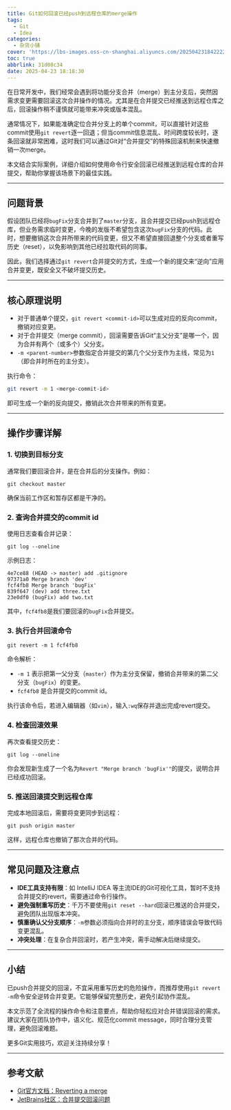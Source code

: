 ```yaml
---
title: Git如何回滚已经push到远程仓库的merge操作
tags:
  - Git
  - Idea
categories:
  - 杂货小铺
cover: 'https://lbs-images.oss-cn-shanghai.aliyuncs.com/20250423184222202.png'
toc: true
abbrlink: 31d08c34
date: 2025-04-23 18:18:30
---
```


在日常开发中，我们经常会遇到将功能分支合并（merge）到主分支后，突然因需求变更需要回滚这次合并操作的情况。尤其是在合并提交已经推送到远程仓库之后，回滚操作稍不谨慎就可能带来冲突或版本混乱。

通常情况下，如果能准确定位合并分支上的单个commit，可以直接针对这些commit使用`git revert`逐一回退；但当commit信息混乱、时间跨度较长时，逐条回滚就非常困难，这时我们可以通过Git对“合并提交”的特殊回滚机制来快速撤销一次merge。

本文结合实际案例，详细介绍如何使用命令行安全回滚已经推送到远程仓库的合并提交，帮助你掌握该场景下的最佳实践。

---

## 问题背景

假设团队已经将`bugFix`分支合并到了`master`分支，且合并提交已经push到远程仓库，但业务需求临时变更，今晚的发版不希望包含这次`bugFix`分支的代码。此时，想要撤销这次合并所带来的代码变更，但又不希望直接回退整个分支或者重写历史（reset），以免影响到其他已经拉取代码的同事。

因此，我们选择通过`git revert`合并提交的方式，生成一个新的提交来“逆向”应用合并变更，既安全又不破坏提交历史。

---

## 核心原理说明

- 对于普通单个提交，`git revert <commit-id>`可以生成对应的反向commit，撤销对应变更。
- 对于合并提交（merge commit），回滚需要告诉Git“主父分支”是哪一个，因为合并有两个（或多个）父分支。
- `-m <parent-number>`参数指定合并提交的第几个父分支作为主线，常见为`1`（即合并时所在的主分支）。

执行命令：

```sh
git revert -m 1 <merge-commit-id>
```

即可生成一个新的反向提交，撤销此次合并带来的所有变更。

---

## 操作步骤详解

### 1. 切换到目标分支

通常我们要回滚合并，是在合并后的分支操作。例如：

```shell
git checkout master
```

确保当前工作区和暂存区都是干净的。

### 2. 查询合并提交的commit id

使用日志查看合并记录：

```shell
git log --oneline
```

示例日志：

```
4e7ce88 (HEAD -> master) add .gitignore
97371a0 Merge branch 'dev'
fcf4fb8 Merge branch 'bugFix'
839f647 (dev) add three.txt
23e0df0 (bugFix) add two.txt
```

其中，`fcf4fb8`是我们要回滚的`bugFix`合并提交。

### 3. 执行合并回滚命令

```shell
git revert -m 1 fcf4fb8
```

命令解析：

- `-m 1` 表示把第一父分支（`master`）作为主分支保留，撤销合并带来的第二父分支（`bugFix`）的变更。
- `fcf4fb8` 是合并提交的commit id。

执行该命令后，若进入编辑器（如`vim`），输入`:wq`保存并退出完成revert提交。

### 4. 检查回滚效果

再次查看提交历史：

```shell
git log --oneline
```

你会发现新生成了一个名为`Revert "Merge branch 'bugFix'"`的提交，说明合并已经成功回滚。

### 5. 推送回滚提交到远程仓库

完成本地回滚后，需要将变更同步到远程：

```shell
git push origin master
```

这样，远程仓库也撤销了那次合并的代码。

---

## 常见问题及注意点

- **IDE工具支持有限**：如 IntelliJ IDEA 等主流IDE的Git可视化工具，暂时不支持合并提交的revert，需要通过命令行操作。
- **避免强制重写历史**：千万不要使用`git reset --hard`回滚已推送的合并提交，避免团队出现版本冲突。
- **慎重确认父分支顺序**：`-m`参数必须指向合并时的主分支，顺序错误会导致代码变更混乱。
- **冲突处理**：在复杂合并回滚时，若产生冲突，需手动解决后继续提交。

---

## 小结

已push合并提交的回滚，不宜采用重写历史的危险操作，而推荐使用`git revert -m`命令安全逆转合并变更。它能够保留完整历史，避免引起协作混乱。

本文示范了全流程的操作命令和注意要点，帮助你轻松应对合并错误回滚的需求。建议大家在团队协作中，语义化、规范化commit message，同时合理分支管理，避免回滚难题。

更多Git实用技巧，欢迎关注持续分享！

---

## 参考文献

- [Git官方文档：Reverting a merge](https://git-scm.com/docs/git-revert)
- [JetBrains社区：合并提交回滚问题](https://youtrack.jetbrains.com/issue/IJPL-75154/Allow-reverting-merge-commit-from-IDE)